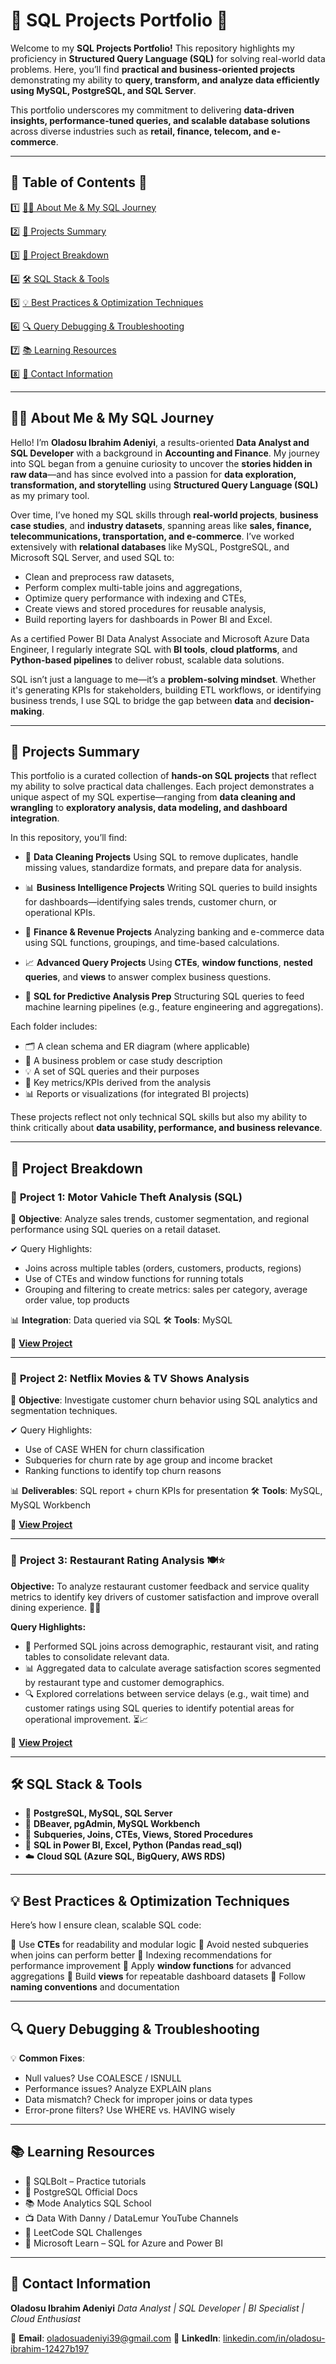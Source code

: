 
# 🧠 **SQL Projects Portfolio** 📂

Welcome to my **SQL Projects Portfolio!** This repository highlights my proficiency in **Structured Query Language (SQL)** for solving real-world data problems. Here, you’ll find **practical and business-oriented projects** demonstrating my ability to **query, transform, and analyze data efficiently using MySQL, PostgreSQL, and SQL Server**.

This portfolio underscores my commitment to delivering **data-driven insights, performance-tuned queries, and scalable database solutions** across diverse industries such as **retail, finance, telecom, and e-commerce**.

---

## 📌 **Table of Contents** 📖

1️⃣ [👨‍💻 About Me & My SQL Journey](#-about-me--my-sql-journey)

2️⃣ [📁 Projects Summary](#-projects-summary)

3️⃣ [🧱 Project Breakdown](#-project-breakdown)

4️⃣ [🛠 SQL Stack & Tools](#-sql-stack--tools)

5️⃣ [💡 Best Practices & Optimization Techniques](#-best-practices--optimization-techniques)

6️⃣ [🔍 Query Debugging & Troubleshooting](#-query-debugging--troubleshooting)

7️⃣ [📚 Learning Resources](#-learning-resources)

8️⃣ [📩 Contact Information](#-contact-information)

---

## 👨‍💻 **About Me & My SQL Journey**

Hello! I’m **Oladosu Ibrahim Adeniyi**, a results-oriented **Data Analyst and SQL Developer** with a background in **Accounting and Finance**. My journey into SQL began from a genuine curiosity to uncover the **stories hidden in raw data**—and has since evolved into a passion for **data exploration, transformation, and storytelling** using **Structured Query Language (SQL)** as my primary tool.

Over time, I’ve honed my SQL skills through **real-world projects**, **business case studies**, and **industry datasets**, spanning areas like **sales, finance, telecommunications, transportation, and e-commerce**. I’ve worked extensively with **relational databases** like MySQL, PostgreSQL, and Microsoft SQL Server, and used SQL to:

* Clean and preprocess raw datasets,
* Perform complex multi-table joins and aggregations,
* Optimize query performance with indexing and CTEs,
* Create views and stored procedures for reusable analysis,
* Build reporting layers for dashboards in Power BI and Excel.

As a certified Power BI Data Analyst Associate and Microsoft Azure Data Engineer, I regularly integrate SQL with **BI tools**, **cloud platforms**, and **Python-based pipelines** to deliver robust, scalable data solutions.

SQL isn’t just a language to me—it’s a **problem-solving mindset**. Whether it's generating KPIs for stakeholders, building ETL workflows, or identifying business trends, I use SQL to bridge the gap between **data** and **decision-making**.

---

## 📁 **Projects Summary**

This portfolio is a curated collection of **hands-on SQL projects** that reflect my ability to solve practical data challenges. Each project demonstrates a unique aspect of my SQL expertise—ranging from **data cleaning and wrangling** to **exploratory analysis, data modeling, and dashboard integration**.

In this repository, you’ll find:

* 🧹 **Data Cleaning Projects**
  Using SQL to remove duplicates, handle missing values, standardize formats, and prepare data for analysis.

* 📊 **Business Intelligence Projects**
  Writing SQL queries to build insights for dashboards—identifying sales trends, customer churn, or operational KPIs.

* 🧾 **Finance & Revenue Projects**
  Analyzing banking and e-commerce data using SQL functions, groupings, and time-based calculations.

* 📈 **Advanced Query Projects**
  Using **CTEs**, **window functions**, **nested queries**, and **views** to answer complex business questions.

* 🧠 **SQL for Predictive Analysis Prep**
  Structuring SQL queries to feed machine learning pipelines (e.g., feature engineering and aggregations).

Each folder includes:

* 🗂 A clean schema and ER diagram (where applicable)
* 📄 A business problem or case study description
* 💡 A set of SQL queries and their purposes
* 📌 Key metrics/KPIs derived from the analysis
* 📊 Reports or visualizations (for integrated BI projects)

These projects reflect not only technical SQL skills but also my ability to think critically about **data usability, performance, and business relevance**.

---
## 🧱 **Project Breakdown**

### 🔹 **Project 1: Motor Vahicle Theft Analysis (SQL)**

📌 **Objective**: Analyze sales trends, customer segmentation, and regional performance using SQL queries on a retail dataset.

✔ Query Highlights:

* Joins across multiple tables (orders, customers, products, regions)
* Use of CTEs and window functions for running totals
* Grouping and filtering to create metrics: sales per category, average order value, top products

📊 **Integration**: Data queried via SQL 
🛠 **Tools**: MySQL

📁 **[View Project](#https://github.com/Sudaisib/SQL-Portfolio-Projects/edit/main/Motor%20Vehicle%20Theft%20Analysis/README.md)**

---

### 🔹 **Project 2: Netflix Movies & TV Shows Analysis**

📌 **Objective**: Investigate customer churn behavior using SQL analytics and segmentation techniques.

✔ Query Highlights:

* Use of CASE WHEN for churn classification
* Subqueries for churn rate by age group and income bracket
* Ranking functions to identify top churn reasons

📊 **Deliverables**: SQL report + churn KPIs for presentation
🛠 **Tools**: MySQL, MySQL Workbench

📁 **[View Project](#https://github.com/Sudaisib/SQL-Portfolio-Projects/tree/main/Netflix%20Movies%20and%20TV%20Shows)**

---

### 🔹 **Project 3: Restaurant Rating Analysis** 🍽️⭐

**Objective:**
To analyze restaurant customer feedback and service quality metrics to identify key drivers of customer satisfaction and improve overall dining experience. 🎯😊

**Query Highlights:**

* 🔗 Performed SQL joins across demographic, restaurant visit, and rating tables to consolidate relevant data.
* 📊 Aggregated data to calculate average satisfaction scores segmented by restaurant type and customer demographics.
* 🔍 Explored correlations between service delays (e.g., wait time) and customer ratings using SQL queries to identify potential areas for operational improvement. ⏳📈

📁 **[View Project](#https://github.com/Sudaisib/SQL-Portfolio-Projects/tree/main/Restaurant%20Rating%20Analysis)**

---

## 🛠 **SQL Stack & Tools**

* 🐘 **PostgreSQL, MySQL, SQL Server**
* 🧩 **DBeaver, pgAdmin, MySQL Workbench**
* 🧪 **Subqueries, Joins, CTEs, Views, Stored Procedures**
* 🚀 **SQL in Power BI, Excel, Python (Pandas read\_sql)**
* ☁️ **Cloud SQL (Azure SQL, BigQuery, AWS RDS)**

---

## 💡 **Best Practices & Optimization Techniques**

Here’s how I ensure clean, scalable SQL code:

🔹 Use **CTEs** for readability and modular logic
🔹 Avoid nested subqueries when joins can perform better
🔹 Indexing recommendations for performance improvement
🔹 Apply **window functions** for advanced aggregations
🔹 Build **views** for repeatable dashboard datasets
🔹 Follow **naming conventions** and documentation

---

## 🔍 **Query Debugging & Troubleshooting**

💡 **Common Fixes**:

* Null values? Use COALESCE / ISNULL
* Performance issues? Analyze EXPLAIN plans
* Data mismatch? Check for improper joins or data types
* Error-prone filters? Use WHERE vs. HAVING wisely

---

## 📚 **Learning Resources**

* 📘 SQLBolt – Practice tutorials
* 🐘 PostgreSQL Official Docs
* 📚 Mode Analytics SQL School
* 📺 Data With Danny / DataLemur YouTube Channels
* 🧠 LeetCode SQL Challenges
* 📖 Microsoft Learn – SQL for Azure and Power BI

---

## 📩 **Contact Information**

**Oladosu Ibrahim Adeniyi**
*Data Analyst | SQL Developer | BI Specialist | Cloud Enthusiast*

📧 **Email**: [oladosuadeniyi39@gmail.com](mailto:oladosuadeniyi39@gmail.com)
🔗 **LinkedIn**: [linkedin.com/in/oladosu-ibrahim-12427b197](https://www.linkedin.com/in/oladosu-ibrahim-12427b197)


